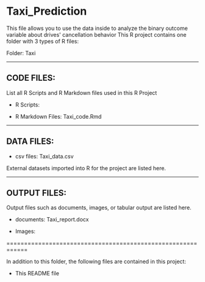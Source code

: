 # Taxi_Prediction
This file allows you to use the data inside to analyze the binary outcome variable about drives' cancellation behavior
This R project contains one folder with 3 types of R files:

Folder: Taxi

-----------
CODE FILES:
-----------

List all R Scripts and R Markdown files used in this R Project


- R Scripts:
    

- R Markdown Files:
Taxi_code.Rmd

-----------
DATA FILES:
-----------

- csv files:
Taxi_data.csv

External datasets imported into R for the project are listed here.


-------------
OUTPUT FILES:
-------------

Output files such as documents, images, or tabular output are listed here.


- documents:
Taxi_report.docx

- Images:

============================================================

In addition to this folder, the following files are contained in this project:

- This README file
